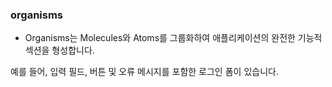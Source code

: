 ### organisms

- Organisms는 Molecules와 Atoms를 그룹화하여 애플리케이션의 완전한 기능적 섹션을 형성합니다. 

예를 들어, 입력 필드, 버튼 및 오류 메시지를 포함한 로그인 폼이 있습니다.
